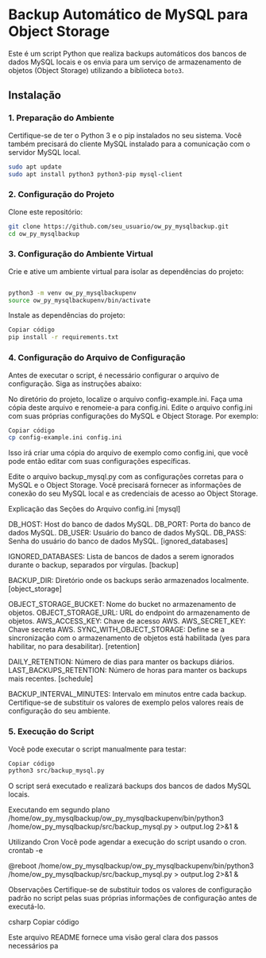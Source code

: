 # Backup Automático de MySQL para Object Storage

Este é um script Python que realiza backups automáticos dos bancos de dados MySQL locais e os envia para um serviço de armazenamento de objetos (Object Storage) utilizando a biblioteca `boto3`.

## Instalação

### 1. Preparação do Ambiente

Certifique-se de ter o Python 3 e o pip instalados no seu sistema. Você também precisará do cliente MySQL instalado para a comunicação com o servidor MySQL local.

```bash
sudo apt update
sudo apt install python3 python3-pip mysql-client
```

### 2. Configuração do Projeto

Clone este repositório:

```bash
git clone https://github.com/seu_usuario/ow_py_mysqlbackup.git
cd ow_py_mysqlbackup
```

### 3. Configuração do Ambiente Virtual
Crie e ative um ambiente virtual para isolar as dependências do projeto:

```bash

python3 -m venv ow_py_mysqlbackupenv
source ow_py_mysqlbackupenv/bin/activate
```

Instale as dependências do projeto:

```bash
Copiar código
pip install -r requirements.txt
```

### 4. Configuração do Arquivo de Configuração
Antes de executar o script, é necessário configurar o arquivo de configuração. Siga as instruções abaixo:

No diretório do projeto, localize o arquivo config-example.ini.
Faça uma cópia deste arquivo e renomeie-a para config.ini.
Edite o arquivo config.ini com suas próprias configurações do MySQL e Object Storage.
Por exemplo:

```bash
Copiar código
cp config-example.ini config.ini
```

Isso irá criar uma cópia do arquivo de exemplo como config.ini, que você pode então editar com suas configurações específicas.

Edite o arquivo backup_mysql.py com as configurações corretas para o MySQL e o Object Storage. Você precisará fornecer as informações de conexão do seu MySQL local e as credenciais de acesso ao Object Storage.

Explicação das Seções do Arquivo config.ini
[mysql]

DB_HOST: Host do banco de dados MySQL.
DB_PORT: Porta do banco de dados MySQL.
DB_USER: Usuário do banco de dados MySQL.
DB_PASS: Senha do usuário do banco de dados MySQL.
[ignored_databases]

IGNORED_DATABASES: Lista de bancos de dados a serem ignorados durante o backup, separados por vírgulas.
[backup]

BACKUP_DIR: Diretório onde os backups serão armazenados localmente.
[object_storage]

OBJECT_STORAGE_BUCKET: Nome do bucket no armazenamento de objetos.
OBJECT_STORAGE_URL: URL do endpoint do armazenamento de objetos.
AWS_ACCESS_KEY: Chave de acesso AWS.
AWS_SECRET_KEY: Chave secreta AWS.
SYNC_WITH_OBJECT_STORAGE: Define se a sincronização com o armazenamento de objetos está habilitada (yes para habilitar, no para desabilitar).
[retention]

DAILY_RETENTION: Número de dias para manter os backups diários.
LAST_BACKUPS_RETENTION: Número de horas para manter os backups mais recentes.
[schedule]

BACKUP_INTERVAL_MINUTES: Intervalo em minutos entre cada backup.
Certifique-se de substituir os valores de exemplo pelos valores reais de configuração do seu ambiente.


### 5. Execução do Script
Você pode executar o script manualmente para testar:

```bash
Copiar código
python3 src/backup_mysql.py
```

O script será executado e realizará backups dos bancos de dados MySQL locais.

Executando em segundo plano
/home/ow_py_mysqlbackup/ow_py_mysqlbackupenv/bin/python3 /home/ow_py_mysqlbackup/src/backup_mysql.py > output.log 2>&1 &


Utilizando Cron
Você pode agendar a execução do script usando o cron.
crontab -e

@reboot /home/ow_py_mysqlbackup/ow_py_mysqlbackupenv/bin/python3 /home/ow_py_mysqlbackup/src/backup_mysql.py > output.log 2>&1 &



Observações
Certifique-se de substituir todos os valores de configuração padrão no script pelas suas próprias informações de configuração antes de executá-lo.

csharp
Copiar código

Este arquivo README fornece uma visão geral clara dos passos necessários pa